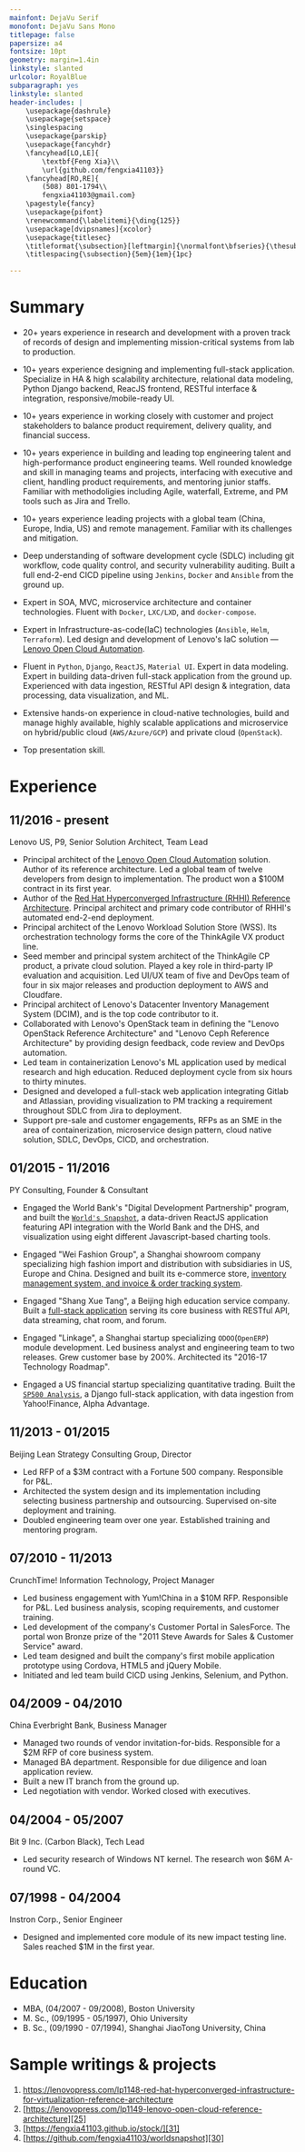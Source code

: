 ```yaml
---
mainfont: DejaVu Serif
monofont: DejaVu Sans Mono
titlepage: false
papersize: a4
fontsize: 10pt
geometry: margin=1.4in
linkstyle: slanted
urlcolor: RoyalBlue
subparagraph: yes
linkstyle: slanted
header-includes: |
    \usepackage{dashrule}
    \usepackage{setspace}
    \singlespacing
    \usepackage{parskip}
    \usepackage{fancyhdr}
    \fancyhead[LO,LE]{
        \textbf{Feng Xia}\\
        \url{github.com/fengxia41103}}
    \fancyhead[RO,RE]{
        (508) 801-1794\\
        fengxia41103@gmail.com}
    \pagestyle{fancy}
    \usepackage{pifont}
    \renewcommand{\labelitemi}{\ding{125}}
    \usepackage[dvipsnames]{xcolor}
    \usepackage{titlesec}
    \titleformat{\subsection}[leftmargin]{\normalfont\bfseries}{\thesubsection}{8pt}{}
    \titlespacing{\subsection}{5em}{1em}{1pc}

---
```


# Summary

- 20+ years experience in research and development with a proven track
  of records of design and implementing mission-critical systems from
  lab to production.

- 10+ years experience designing and implementing full-stack
  application. Specialize in HA & high scalability architecture,
  relational data modeling, Python Django backend, ReacJS frontend,
  RESTful interface & integration, responsive/mobile-ready UI.

- 10+ years experience in working closely with customer and project
  stakeholders to balance product requirement, delivery quality, and
  financial success.

- 10+ years experience in building and leading top engineering talent
  and high-performance product engineering teams. Well rounded
  knowledge and skill in managing teams and projects, interfacing with
  executive and client, handling product requirements, and mentoring
  junior staffs. Familiar with methodoligies including Agile, waterfall,
  Extreme, and PM tools such as Jira and Trello.

- 10+ years experience leading projects with a global team (China,
  Europe, India, US) and remote management. Familiar with its
  challenges and mitigation.

- Deep understanding of software development cycle (SDLC) including git
  workflow, code quality control, and security vulnerability
  auditing. Built a full end-2-end CICD pipeline using `Jenkins`, `Docker`
  and `Ansible` from the ground up.

- Expert in SOA, MVC, microservice architecture and container
  technologies. Fluent with `Docker`, `LXC/LXD`, and
  `docker-compose`.

- Expert in Infrastructure-as-code(IaC) technologies (`Ansible`, `Helm`,
  `Terraform`). Led design and development of Lenovo's
  IaC solution &mdash; [Lenovo Open Cloud Automation][25].

- Fluent in `Python`, `Django`, `ReactJS`, `Material UI`. Expert in data
  modeling. Expert in building data-driven full-stack application from
  the ground up. Experienced with data ingestion, RESTful API design &
  integration, data processing, data visualization, and ML.

- Extensive hands-on experience in cloud-native technologies, build
  and manage highly available, highly scalable applications and
  microservice on hybrid/public cloud (`AWS/Azure/GCP`) and private
  cloud (`OpenStack`).


- Top presentation skill.

# Experience

## 11/2016 - present

Lenovo US, P9, Senior Solution Architect, Team Lead

- Principal architect of the [Lenovo Open Cloud Automation][25]
  solution. Author of its reference architecture. Led a global team of
  twelve developers from design to implementation. The product won a
  $100M contract in its first year.
- Author of the [Red Hat Hyperconverged Infrastructure (RHHI)
  Reference Architecture][26]. Principal architect and primary code
  contributor of RHHI's automated end-2-end deployment.
- Principal architect of the Lenovo Workload Solution Store (WSS). Its
  orchestration technology forms the core of the ThinkAgile VX product
  line.
- Seed member and principal system architect of the ThinkAgile CP
  product, a private cloud solution. Played a key role in third-party
  IP evaluation and acquisition. Led UI/UX team of five and DevOps
  team of four in six major releases and production deployment to AWS
  and Cloudfare.
- Principal architect of Lenovo's Datacenter Inventory Management System
  (DCIM), and is the top code contributor to it.
- Collaborated with Lenovo's OpenStack team in defining the "Lenovo
  OpenStack Reference Architecture" and "Lenovo Ceph Reference
  Architecture" by providing design feedback, code review and DevOps
  automation.
- Led team in containerization Lenovo's ML application used by medical
  research and high education. Reduced deployment cycle from six hours
  to thirty minutes.
- Designed and developed a full-stack web application integrating
  Gitlab and Atlassian, providing visualization to PM tracking a
  requirement throughout SDLC from Jira to deployment.
- Support pre-sale and customer engagements, RFPs as an SME in the
  area of containerization, microservice design pattern, cloud native
  solution, SDLC, DevOps, CICD, and orchestration.


## 01/2015 - 11/2016

PY Consulting, Founder & Consultant

- Engaged the World Bank's "Digital Development Partnership" program,
  and built the [`World's Snapshot`][30], a data-driven ReactJS application
  featuring API integration with the World Bank and the DHS, and
  visualization using eight different Javascript-based charting tools.

- Engaged "Wei Fashion Group", a Shanghai showroom company
  specializing high fashion import and distribution with subsidiaries
  in US, Europe and China. Designed and built its e-commerce store,
  [inventory management system, and invoice & order tracking
  system][20].

- Engaged "Shang Xue Tang", a Beijing high education service
  company. Built a [full-stack application][21] serving its core
  business with RESTful API, data streaming, chat room, and forum.

- Engaged "Linkage", a Shanghai startup specializing `ODOO`(`OpenERP`)
  module development. Led business analyst and engineering team to two
  releases. Grew customer base by 200%.  Architected its "2016-17
  Technology Roadmap".

- Engaged a US financial startup specializing quantitative
  trading. Built the [`SP500 Analysis`][22], a Django full-stack
  application, with data ingestion from Yahoo!Finance, Alpha
  Advantage.

## 11/2013 - 01/2015

Beijing Lean Strategy Consulting Group, Director

- Led RFP of a $3M contract with a Fortune 500 company. Responsible
  for P&L.
- Architected the system design and its implementation including
  selecting business partnership and outsourcing. Supervised on-site
  deployment and training.
- Doubled engineering team over one year. Established training and
  mentoring program.

## 07/2010 - 11/2013
CrunchTime! Information Technology, Project Manager

- Led business engagement with Yum!China in a $10M RFP. Responsible
  for P&L. Led business analysis, scoping requirements, and customer
  training.
- Led development of the company's Customer Portal in SalesForce. The
  portal won Bronze prize of the "2011 Steve Awards for Sales &
  Customer Service" award.
- Led team designed and built the company's first mobile application
  prototype using Cordova, HTML5 and jQuery Mobile.
- Initiated and led team build CICD using Jenkins, Selenium, and Python.

## 04/2009 - 04/2010
China Everbright Bank, Business Manager

- Managed two rounds of vendor invitation-for-bids. Responsible for a
  $2M RFP of core business system.
- Managed BA department. Responsible for due diligence and loan
  application review.
- Built a new IT branch from the ground up.
- Led negotiation with vendor. Worked closed with executives.

## 04/2004 - 05/2007
Bit 9 Inc. (Carbon Black), Tech Lead

- Led security research of Windows NT kernel. The research won $6M
  A-round VC.

## 07/1998 - 04/2004
Instron Corp., Senior Engineer

- Designed and implemented core module of its new impact testing
  line. Sales reached $1M in the first year.

# Education
- MBA, (04/2007 - 09/2008), Boston University
- M. Sc., (09/1995 - 05/1997), Ohio University
- B. Sc., (09/1990 - 07/1994), Shanghai JiaoTong University, China

# Sample writings & projects

1. [https://lenovopress.com/lp1148-red-hat-hyperconverged-infrastructure-for-virtualization-reference-architecture
][26]
2. [https://lenovopress.com/lp1149-lenovo-open-cloud-reference-architecture][25]
4. [https://fengxia41103.github.io/stock/][31]
5. [https://github.com/fengxia41103/worldsnapshot][30]

[101]: https://www.linkedin.com/in/fengxia41103
[102]: https://fengxia41103.github.io/myblog/downloads/resume.pdf

[1]: https://fengxia41103.github.io/myblog/project%20fashion%20demo.html
[2]: https://fengxia41103.github.io/myblog/project%20gkp%20demo.html
[3]: https://fengxia41103.github.io/myblog/project%20stock%20demo.html
[4]: https://fengxia41103.github.io/myblog/downloads/odoo%20roadmap.pdf
[5]: https://fengxia41103.github.io/myblog/maas%20virtualbox.html
[6]: https://fengxia41103.github.io/myblog/juju%20charm%20reactive.html
[7]: https://fengxia41103.github.io/myblog/baremetal%20provisioning.html
[8]: https://fengxia41103.github.io/myblog/ironic%20intro.html
[9]: https://fengxia41103.github.io/myblog/maas%20and%20ironic.html
[11]: https://fengxia41103.github.io/myblog/pages/jinneng_6001.pdf
[12]: https://fengxia41103.github.io/myblog/pages/jinneng_6002.pdf
[13]: https://fengxia41103.github.io/myblog/pages/jinneng_6003.pdf
[14]: https://fengxia41103.github.io/moment/wss/vx.html
[15]: https://fengxia41103.github.io/myblog/netbox.html
[16]: https://fengxia41103.github.io/myblog/switches.html
[17]: https://fengxia41103.github.io/myblog/server%20raid.html
[18]: https://github.com/lenovo/netbox
[19]: https://fengxia41103.github.io/myblog/satellite.html
[20]: https://github.com/fengxia41103/fashion
[21]: https://github.com/fengxia41103/gkp
[22]: https://github.com/fengxia41103/jk
[23]: https://fengxia41103.github.io/myblog/downloads/ibb%20rhhi%20ra.pdf
[24]: https://fengxia41103.github.io/myblog/downloads/loc%20ra.pdf
[25]: https://lenovopress.com/lp1149-lenovo-open-cloud-reference-architecture
[26]: https://lenovopress.com/lp1148-red-hat-hyperconverged-infrastructure-for-virtualization-reference-architecture
[27]: https://cp.lenovo.com/login#/
[28]: https://github.com/fengxia41103/dev/blob/master/code%20analysis/fancy_string_search.py
[29]: https://fengxia41103.github.io/myblog/downloads/webapp.pdf
[30]: https://github.com/fengxia41103/worldsnapshot
[31]: https://fengxia41103.github.io/stock/#/
